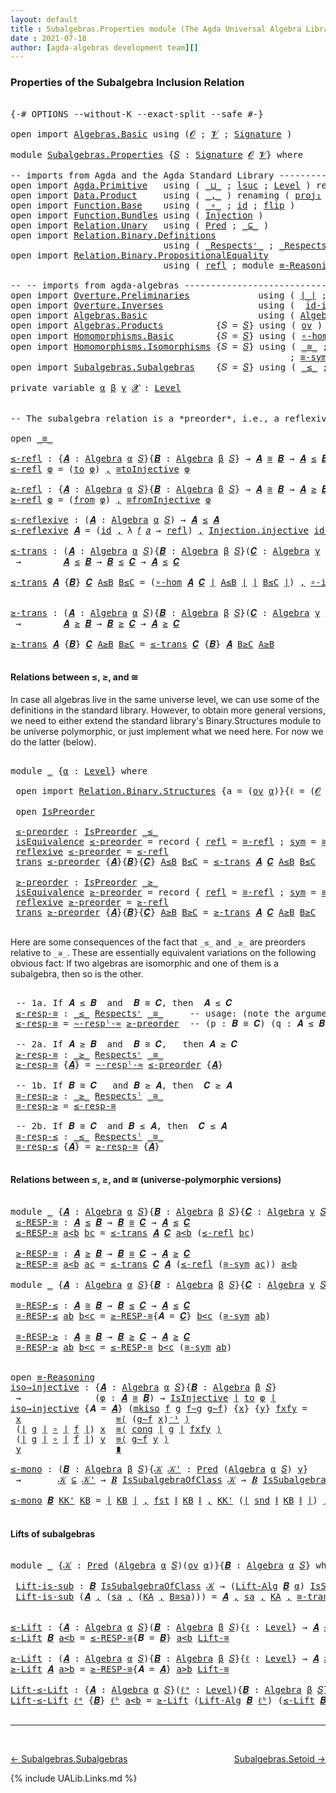 ```yaml
---
layout: default
title : Subalgebras.Properties module (The Agda Universal Algebra Library)
date : 2021-07-18
author: [agda-algebras development team][]
---
```


### <a id="properties-of-the-subalgebra-inclusion-relation">Properties of the Subalgebra Inclusion Relation</a>

<pre class="Agda">

<a id="289" class="Symbol">{-#</a> <a id="293" class="Keyword">OPTIONS</a> <a id="301" class="Pragma">--without-K</a> <a id="313" class="Pragma">--exact-split</a> <a id="327" class="Pragma">--safe</a> <a id="334" class="Symbol">#-}</a>

<a id="339" class="Keyword">open</a> <a id="344" class="Keyword">import</a> <a id="351" href="Algebras.Basic.html" class="Module">Algebras.Basic</a> <a id="366" class="Keyword">using</a> <a id="372" class="Symbol">(</a><a id="373" href="Algebras.Basic.html#1155" class="Generalizable">𝓞</a> <a id="375" class="Symbol">;</a> <a id="377" href="Algebras.Basic.html#1157" class="Generalizable">𝓥</a> <a id="379" class="Symbol">;</a> <a id="381" href="Algebras.Basic.html#3581" class="Function">Signature</a> <a id="391" class="Symbol">)</a>

<a id="394" class="Keyword">module</a> <a id="401" href="Subalgebras.Properties.html" class="Module">Subalgebras.Properties</a> <a id="424" class="Symbol">{</a><a id="425" href="Subalgebras.Properties.html#425" class="Bound">𝑆</a> <a id="427" class="Symbol">:</a> <a id="429" href="Algebras.Basic.html#3581" class="Function">Signature</a> <a id="439" href="Algebras.Basic.html#1155" class="Generalizable">𝓞</a> <a id="441" href="Algebras.Basic.html#1157" class="Generalizable">𝓥</a><a id="442" class="Symbol">}</a> <a id="444" class="Keyword">where</a>

<a id="451" class="Comment">-- imports from Agda and the Agda Standard Library ------------------------------------</a>
<a id="539" class="Keyword">open</a> <a id="544" class="Keyword">import</a> <a id="551" href="Agda.Primitive.html" class="Module">Agda.Primitive</a>   <a id="568" class="Keyword">using</a> <a id="574" class="Symbol">(</a> <a id="576" href="Agda.Primitive.html#810" class="Primitive Operator">_⊔_</a> <a id="580" class="Symbol">;</a> <a id="582" href="Agda.Primitive.html#780" class="Primitive">lsuc</a> <a id="587" class="Symbol">;</a> <a id="589" href="Agda.Primitive.html#597" class="Postulate">Level</a> <a id="595" class="Symbol">)</a> <a id="597" class="Keyword">renaming</a> <a id="606" class="Symbol">(</a> <a id="608" href="Agda.Primitive.html#326" class="Primitive">Set</a> <a id="612" class="Symbol">to</a> <a id="615" class="Primitive">Type</a> <a id="620" class="Symbol">)</a>
<a id="622" class="Keyword">open</a> <a id="627" class="Keyword">import</a> <a id="634" href="Data.Product.html" class="Module">Data.Product</a>     <a id="651" class="Keyword">using</a> <a id="657" class="Symbol">(</a> <a id="659" href="Agda.Builtin.Sigma.html#236" class="InductiveConstructor Operator">_,_</a> <a id="663" class="Symbol">)</a> <a id="665" class="Keyword">renaming</a> <a id="674" class="Symbol">(</a> <a id="676" href="Agda.Builtin.Sigma.html#252" class="Field">proj₁</a> <a id="682" class="Symbol">to</a> <a id="685" class="Field">fst</a> <a id="689" class="Symbol">;</a> <a id="691" href="Agda.Builtin.Sigma.html#264" class="Field">proj₂</a> <a id="697" class="Symbol">to</a> <a id="700" class="Field">snd</a> <a id="704" class="Symbol">)</a>
<a id="706" class="Keyword">open</a> <a id="711" class="Keyword">import</a> <a id="718" href="Function.Base.html" class="Module">Function.Base</a>    <a id="735" class="Keyword">using</a> <a id="741" class="Symbol">(</a> <a id="743" href="Function.Base.html#1031" class="Function Operator">_∘_</a> <a id="747" class="Symbol">;</a> <a id="749" href="Function.Base.html#615" class="Function">id</a> <a id="752" class="Symbol">;</a> <a id="754" href="Function.Base.html#1554" class="Function">flip</a> <a id="759" class="Symbol">)</a>
<a id="761" class="Keyword">open</a> <a id="766" class="Keyword">import</a> <a id="773" href="Function.Bundles.html" class="Module">Function.Bundles</a> <a id="790" class="Keyword">using</a> <a id="796" class="Symbol">(</a> <a id="798" href="Function.Bundles.html#2240" class="Record">Injection</a> <a id="808" class="Symbol">)</a>
<a id="810" class="Keyword">open</a> <a id="815" class="Keyword">import</a> <a id="822" href="Relation.Unary.html" class="Module">Relation.Unary</a>   <a id="839" class="Keyword">using</a> <a id="845" class="Symbol">(</a> <a id="847" href="Relation.Unary.html#1101" class="Function">Pred</a> <a id="852" class="Symbol">;</a> <a id="854" href="Relation.Unary.html#1742" class="Function Operator">_⊆_</a> <a id="858" class="Symbol">)</a>
<a id="860" class="Keyword">open</a> <a id="865" class="Keyword">import</a> <a id="872" href="Relation.Binary.Definitions.html" class="Module">Relation.Binary.Definitions</a>
                             <a id="929" class="Keyword">using</a> <a id="935" class="Symbol">(</a> <a id="937" href="Relation.Binary.Definitions.html#3861" class="Function Operator">_Respectsʳ_</a> <a id="949" class="Symbol">;</a> <a id="951" href="Relation.Binary.Definitions.html#4026" class="Function Operator">_Respectsˡ_</a> <a id="963" class="Symbol">)</a>
<a id="965" class="Keyword">open</a> <a id="970" class="Keyword">import</a> <a id="977" href="Relation.Binary.PropositionalEquality.html" class="Module">Relation.Binary.PropositionalEquality</a>
                             <a id="1044" class="Keyword">using</a> <a id="1050" class="Symbol">(</a> <a id="1052" href="Agda.Builtin.Equality.html#208" class="InductiveConstructor">refl</a> <a id="1057" class="Symbol">;</a> <a id="1059" class="Keyword">module</a> <a id="1066" href="Relation.Binary.PropositionalEquality.Core.html#2708" class="Module">≡-Reasoning</a> <a id="1078" class="Symbol">;</a> <a id="1080" href="Relation.Binary.PropositionalEquality.Core.html#1130" class="Function">cong</a> <a id="1085" class="Symbol">)</a>

<a id="1088" class="Comment">-- -- imports from agda-algebras --------------------------------------------------------------</a>
<a id="1184" class="Keyword">open</a> <a id="1189" class="Keyword">import</a> <a id="1196" href="Overture.Preliminaries.html" class="Module">Overture.Preliminaries</a>             <a id="1231" class="Keyword">using</a> <a id="1237" class="Symbol">(</a> <a id="1239" href="Overture.Preliminaries.html#4245" class="Function Operator">∣_∣</a> <a id="1243" class="Symbol">;</a> <a id="1245" href="Overture.Preliminaries.html#4283" class="Function Operator">∥_∥</a> <a id="1249" class="Symbol">;</a> <a id="1251" href="Overture.Preliminaries.html#4949" class="Function Operator">_⁻¹</a> <a id="1255" class="Symbol">)</a>
<a id="1257" class="Keyword">open</a> <a id="1262" class="Keyword">import</a> <a id="1269" href="Overture.Inverses.html" class="Module">Overture.Inverses</a>                  <a id="1304" class="Keyword">using</a> <a id="1310" class="Symbol">(</a>  <a id="1313" href="Overture.Inverses.html#2625" class="Function">id-is-injective</a> <a id="1329" class="Symbol">;</a> <a id="1331" href="Overture.Inverses.html#2698" class="Function">∘-injective</a> <a id="1343" class="Symbol">;</a> <a id="1345" href="Overture.Inverses.html#2352" class="Function">IsInjective</a> <a id="1357" class="Symbol">)</a>
<a id="1359" class="Keyword">open</a> <a id="1364" class="Keyword">import</a> <a id="1371" href="Algebras.Basic.html" class="Module">Algebras.Basic</a>                     <a id="1406" class="Keyword">using</a> <a id="1412" class="Symbol">(</a> <a id="1414" href="Algebras.Basic.html#6023" class="Function">Algebra</a> <a id="1422" class="Symbol">;</a> <a id="1424" href="Algebras.Basic.html#9813" class="Function">Lift-Alg</a> <a id="1433" class="Symbol">)</a>
<a id="1435" class="Keyword">open</a> <a id="1440" class="Keyword">import</a> <a id="1447" href="Algebras.Products.html" class="Module">Algebras.Products</a>          <a id="1474" class="Symbol">{</a><a id="1475" class="Argument">𝑆</a> <a id="1477" class="Symbol">=</a> <a id="1479" href="Subalgebras.Properties.html#425" class="Bound">𝑆</a><a id="1480" class="Symbol">}</a> <a id="1482" class="Keyword">using</a> <a id="1488" class="Symbol">(</a> <a id="1490" href="Algebras.Products.html#3004" class="Function">ov</a> <a id="1493" class="Symbol">)</a>
<a id="1495" class="Keyword">open</a> <a id="1500" class="Keyword">import</a> <a id="1507" href="Homomorphisms.Basic.html" class="Module">Homomorphisms.Basic</a>        <a id="1534" class="Symbol">{</a><a id="1535" class="Argument">𝑆</a> <a id="1537" class="Symbol">=</a> <a id="1539" href="Subalgebras.Properties.html#425" class="Bound">𝑆</a><a id="1540" class="Symbol">}</a> <a id="1542" class="Keyword">using</a> <a id="1548" class="Symbol">(</a> <a id="1550" href="Homomorphisms.Basic.html#3466" class="Function">∘-hom</a> <a id="1556" class="Symbol">;</a> <a id="1558" href="Homomorphisms.Basic.html#2995" class="Function">is-homomorphism</a> <a id="1574" class="Symbol">;</a> <a id="1576" href="Homomorphisms.Basic.html#3780" class="Function">∘-is-hom</a> <a id="1585" class="Symbol">)</a>
<a id="1587" class="Keyword">open</a> <a id="1592" class="Keyword">import</a> <a id="1599" href="Homomorphisms.Isomorphisms.html" class="Module">Homomorphisms.Isomorphisms</a> <a id="1626" class="Symbol">{</a><a id="1627" class="Argument">𝑆</a> <a id="1629" class="Symbol">=</a> <a id="1631" href="Subalgebras.Properties.html#425" class="Bound">𝑆</a><a id="1632" class="Symbol">}</a> <a id="1634" class="Keyword">using</a> <a id="1640" class="Symbol">(</a> <a id="1642" href="Homomorphisms.Isomorphisms.html#2293" class="Record Operator">_≅_</a> <a id="1646" class="Symbol">;</a> <a id="1648" href="Homomorphisms.Isomorphisms.html#3462" class="Function">≅toInjective</a> <a id="1661" class="Symbol">;</a> <a id="1663" href="Homomorphisms.Isomorphisms.html#3788" class="Function">≅fromInjective</a> <a id="1678" class="Symbol">;</a> <a id="1680" href="Homomorphisms.Isomorphisms.html#2836" class="Function">≅-refl</a>
                                                     <a id="1740" class="Symbol">;</a> <a id="1742" href="Homomorphisms.Isomorphisms.html#2926" class="Function">≅-sym</a> <a id="1748" class="Symbol">;</a> <a id="1750" href="Homomorphisms.Isomorphisms.html#3015" class="Function">≅-trans</a> <a id="1758" class="Symbol">;</a> <a id="1760" href="Homomorphisms.Isomorphisms.html#4397" class="Function">Lift-≅</a> <a id="1767" class="Symbol">;</a> <a id="1769" href="Homomorphisms.Isomorphisms.html#2387" class="InductiveConstructor">mkiso</a> <a id="1775" class="Symbol">)</a>
<a id="1777" class="Keyword">open</a> <a id="1782" class="Keyword">import</a> <a id="1789" href="Subalgebras.Subalgebras.html" class="Module">Subalgebras.Subalgebras</a>    <a id="1816" class="Symbol">{</a><a id="1817" class="Argument">𝑆</a> <a id="1819" class="Symbol">=</a> <a id="1821" href="Subalgebras.Properties.html#425" class="Bound">𝑆</a><a id="1822" class="Symbol">}</a> <a id="1824" class="Keyword">using</a> <a id="1830" class="Symbol">(</a> <a id="1832" href="Subalgebras.Subalgebras.html#2513" class="Function Operator">_≤_</a> <a id="1836" class="Symbol">;</a> <a id="1838" href="Subalgebras.Subalgebras.html#2666" class="Function Operator">_≥_</a> <a id="1842" class="Symbol">;</a> <a id="1844" href="Subalgebras.Subalgebras.html#6042" class="Function Operator">_IsSubalgebraOfClass_</a> <a id="1866" class="Symbol">)</a>

<a id="1869" class="Keyword">private</a> <a id="1877" class="Keyword">variable</a> <a id="1886" href="Subalgebras.Properties.html#1886" class="Generalizable">α</a> <a id="1888" href="Subalgebras.Properties.html#1888" class="Generalizable">β</a> <a id="1890" href="Subalgebras.Properties.html#1890" class="Generalizable">γ</a> <a id="1892" href="Subalgebras.Properties.html#1892" class="Generalizable">𝓧</a> <a id="1894" class="Symbol">:</a> <a id="1896" href="Agda.Primitive.html#597" class="Postulate">Level</a>


<a id="1904" class="Comment">-- The subalgebra relation is a *preorder*, i.e., a reflexive transitive binary relation.</a>

<a id="1995" class="Keyword">open</a> <a id="2000" href="Homomorphisms.Isomorphisms.html#2293" class="Module Operator">_≅_</a>

<a id="≤-refl"></a><a id="2005" href="Subalgebras.Properties.html#2005" class="Function">≤-refl</a> <a id="2012" class="Symbol">:</a> <a id="2014" class="Symbol">{</a><a id="2015" href="Subalgebras.Properties.html#2015" class="Bound">𝑨</a> <a id="2017" class="Symbol">:</a> <a id="2019" href="Algebras.Basic.html#6023" class="Function">Algebra</a> <a id="2027" href="Subalgebras.Properties.html#1886" class="Generalizable">α</a> <a id="2029" href="Subalgebras.Properties.html#425" class="Bound">𝑆</a><a id="2030" class="Symbol">}{</a><a id="2032" href="Subalgebras.Properties.html#2032" class="Bound">𝑩</a> <a id="2034" class="Symbol">:</a> <a id="2036" href="Algebras.Basic.html#6023" class="Function">Algebra</a> <a id="2044" href="Subalgebras.Properties.html#1888" class="Generalizable">β</a> <a id="2046" href="Subalgebras.Properties.html#425" class="Bound">𝑆</a><a id="2047" class="Symbol">}</a> <a id="2049" class="Symbol">→</a> <a id="2051" href="Subalgebras.Properties.html#2015" class="Bound">𝑨</a> <a id="2053" href="Homomorphisms.Isomorphisms.html#2293" class="Record Operator">≅</a> <a id="2055" href="Subalgebras.Properties.html#2032" class="Bound">𝑩</a> <a id="2057" class="Symbol">→</a> <a id="2059" href="Subalgebras.Properties.html#2015" class="Bound">𝑨</a> <a id="2061" href="Subalgebras.Subalgebras.html#2513" class="Function Operator">≤</a> <a id="2063" href="Subalgebras.Properties.html#2032" class="Bound">𝑩</a>
<a id="2065" href="Subalgebras.Properties.html#2005" class="Function">≤-refl</a> <a id="2072" href="Subalgebras.Properties.html#2072" class="Bound">φ</a> <a id="2074" class="Symbol">=</a> <a id="2076" class="Symbol">(</a><a id="2077" href="Homomorphisms.Isomorphisms.html#2402" class="Field">to</a> <a id="2080" href="Subalgebras.Properties.html#2072" class="Bound">φ</a><a id="2081" class="Symbol">)</a> <a id="2083" href="Agda.Builtin.Sigma.html#236" class="InductiveConstructor Operator">,</a> <a id="2085" href="Homomorphisms.Isomorphisms.html#3462" class="Function">≅toInjective</a> <a id="2098" href="Subalgebras.Properties.html#2072" class="Bound">φ</a>

<a id="≥-refl"></a><a id="2101" href="Subalgebras.Properties.html#2101" class="Function">≥-refl</a> <a id="2108" class="Symbol">:</a> <a id="2110" class="Symbol">{</a><a id="2111" href="Subalgebras.Properties.html#2111" class="Bound">𝑨</a> <a id="2113" class="Symbol">:</a> <a id="2115" href="Algebras.Basic.html#6023" class="Function">Algebra</a> <a id="2123" href="Subalgebras.Properties.html#1886" class="Generalizable">α</a> <a id="2125" href="Subalgebras.Properties.html#425" class="Bound">𝑆</a><a id="2126" class="Symbol">}{</a><a id="2128" href="Subalgebras.Properties.html#2128" class="Bound">𝑩</a> <a id="2130" class="Symbol">:</a> <a id="2132" href="Algebras.Basic.html#6023" class="Function">Algebra</a> <a id="2140" href="Subalgebras.Properties.html#1888" class="Generalizable">β</a> <a id="2142" href="Subalgebras.Properties.html#425" class="Bound">𝑆</a><a id="2143" class="Symbol">}</a> <a id="2145" class="Symbol">→</a> <a id="2147" href="Subalgebras.Properties.html#2111" class="Bound">𝑨</a> <a id="2149" href="Homomorphisms.Isomorphisms.html#2293" class="Record Operator">≅</a> <a id="2151" href="Subalgebras.Properties.html#2128" class="Bound">𝑩</a> <a id="2153" class="Symbol">→</a> <a id="2155" href="Subalgebras.Properties.html#2111" class="Bound">𝑨</a> <a id="2157" href="Subalgebras.Subalgebras.html#2666" class="Function Operator">≥</a> <a id="2159" href="Subalgebras.Properties.html#2128" class="Bound">𝑩</a>
<a id="2161" href="Subalgebras.Properties.html#2101" class="Function">≥-refl</a> <a id="2168" href="Subalgebras.Properties.html#2168" class="Bound">φ</a> <a id="2170" class="Symbol">=</a> <a id="2172" class="Symbol">(</a><a id="2173" href="Homomorphisms.Isomorphisms.html#2417" class="Field">from</a> <a id="2178" href="Subalgebras.Properties.html#2168" class="Bound">φ</a><a id="2179" class="Symbol">)</a> <a id="2181" href="Agda.Builtin.Sigma.html#236" class="InductiveConstructor Operator">,</a> <a id="2183" href="Homomorphisms.Isomorphisms.html#3788" class="Function">≅fromInjective</a> <a id="2198" href="Subalgebras.Properties.html#2168" class="Bound">φ</a>

<a id="≤-reflexive"></a><a id="2201" href="Subalgebras.Properties.html#2201" class="Function">≤-reflexive</a> <a id="2213" class="Symbol">:</a> <a id="2215" class="Symbol">(</a><a id="2216" href="Subalgebras.Properties.html#2216" class="Bound">𝑨</a> <a id="2218" class="Symbol">:</a> <a id="2220" href="Algebras.Basic.html#6023" class="Function">Algebra</a> <a id="2228" href="Subalgebras.Properties.html#1886" class="Generalizable">α</a> <a id="2230" href="Subalgebras.Properties.html#425" class="Bound">𝑆</a><a id="2231" class="Symbol">)</a> <a id="2233" class="Symbol">→</a> <a id="2235" href="Subalgebras.Properties.html#2216" class="Bound">𝑨</a> <a id="2237" href="Subalgebras.Subalgebras.html#2513" class="Function Operator">≤</a> <a id="2239" href="Subalgebras.Properties.html#2216" class="Bound">𝑨</a>
<a id="2241" href="Subalgebras.Properties.html#2201" class="Function">≤-reflexive</a> <a id="2253" href="Subalgebras.Properties.html#2253" class="Bound">𝑨</a> <a id="2255" class="Symbol">=</a> <a id="2257" class="Symbol">(</a><a id="2258" href="Function.Base.html#615" class="Function">id</a> <a id="2261" href="Agda.Builtin.Sigma.html#236" class="InductiveConstructor Operator">,</a> <a id="2263" class="Symbol">λ</a> <a id="2265" href="Subalgebras.Properties.html#2265" class="Bound">𝑓</a> <a id="2267" href="Subalgebras.Properties.html#2267" class="Bound">𝑎</a> <a id="2269" class="Symbol">→</a> <a id="2271" href="Agda.Builtin.Equality.html#208" class="InductiveConstructor">refl</a><a id="2275" class="Symbol">)</a> <a id="2277" href="Agda.Builtin.Sigma.html#236" class="InductiveConstructor Operator">,</a> <a id="2279" href="Function.Bundles.html#2366" class="Field">Injection.injective</a> <a id="2299" href="Overture.Inverses.html#2625" class="Function">id-is-injective</a>

<a id="≤-trans"></a><a id="2316" href="Subalgebras.Properties.html#2316" class="Function">≤-trans</a> <a id="2324" class="Symbol">:</a> <a id="2326" class="Symbol">(</a><a id="2327" href="Subalgebras.Properties.html#2327" class="Bound">𝑨</a> <a id="2329" class="Symbol">:</a> <a id="2331" href="Algebras.Basic.html#6023" class="Function">Algebra</a> <a id="2339" href="Subalgebras.Properties.html#1886" class="Generalizable">α</a> <a id="2341" href="Subalgebras.Properties.html#425" class="Bound">𝑆</a><a id="2342" class="Symbol">){</a><a id="2344" href="Subalgebras.Properties.html#2344" class="Bound">𝑩</a> <a id="2346" class="Symbol">:</a> <a id="2348" href="Algebras.Basic.html#6023" class="Function">Algebra</a> <a id="2356" href="Subalgebras.Properties.html#1888" class="Generalizable">β</a> <a id="2358" href="Subalgebras.Properties.html#425" class="Bound">𝑆</a><a id="2359" class="Symbol">}(</a><a id="2361" href="Subalgebras.Properties.html#2361" class="Bound">𝑪</a> <a id="2363" class="Symbol">:</a> <a id="2365" href="Algebras.Basic.html#6023" class="Function">Algebra</a> <a id="2373" href="Subalgebras.Properties.html#1890" class="Generalizable">γ</a> <a id="2375" href="Subalgebras.Properties.html#425" class="Bound">𝑆</a><a id="2376" class="Symbol">)</a>
 <a id="2379" class="Symbol">→</a>        <a id="2388" href="Subalgebras.Properties.html#2327" class="Bound">𝑨</a> <a id="2390" href="Subalgebras.Subalgebras.html#2513" class="Function Operator">≤</a> <a id="2392" href="Subalgebras.Properties.html#2344" class="Bound">𝑩</a> <a id="2394" class="Symbol">→</a> <a id="2396" href="Subalgebras.Properties.html#2344" class="Bound">𝑩</a> <a id="2398" href="Subalgebras.Subalgebras.html#2513" class="Function Operator">≤</a> <a id="2400" href="Subalgebras.Properties.html#2361" class="Bound">𝑪</a> <a id="2402" class="Symbol">→</a> <a id="2404" href="Subalgebras.Properties.html#2327" class="Bound">𝑨</a> <a id="2406" href="Subalgebras.Subalgebras.html#2513" class="Function Operator">≤</a> <a id="2408" href="Subalgebras.Properties.html#2361" class="Bound">𝑪</a>

<a id="2411" href="Subalgebras.Properties.html#2316" class="Function">≤-trans</a> <a id="2419" href="Subalgebras.Properties.html#2419" class="Bound">𝑨</a> <a id="2421" class="Symbol">{</a><a id="2422" href="Subalgebras.Properties.html#2422" class="Bound">𝑩</a><a id="2423" class="Symbol">}</a> <a id="2425" href="Subalgebras.Properties.html#2425" class="Bound">𝑪</a> <a id="2427" href="Subalgebras.Properties.html#2427" class="Bound">A≤B</a> <a id="2431" href="Subalgebras.Properties.html#2431" class="Bound">B≤C</a> <a id="2435" class="Symbol">=</a> <a id="2437" class="Symbol">(</a><a id="2438" href="Homomorphisms.Basic.html#3466" class="Function">∘-hom</a> <a id="2444" href="Subalgebras.Properties.html#2419" class="Bound">𝑨</a> <a id="2446" href="Subalgebras.Properties.html#2425" class="Bound">𝑪</a> <a id="2448" href="Overture.Preliminaries.html#4245" class="Function Operator">∣</a> <a id="2450" href="Subalgebras.Properties.html#2427" class="Bound">A≤B</a> <a id="2454" href="Overture.Preliminaries.html#4245" class="Function Operator">∣</a> <a id="2456" href="Overture.Preliminaries.html#4245" class="Function Operator">∣</a> <a id="2458" href="Subalgebras.Properties.html#2431" class="Bound">B≤C</a> <a id="2462" href="Overture.Preliminaries.html#4245" class="Function Operator">∣</a><a id="2463" class="Symbol">)</a> <a id="2465" href="Agda.Builtin.Sigma.html#236" class="InductiveConstructor Operator">,</a> <a id="2467" href="Overture.Inverses.html#2698" class="Function">∘-injective</a> <a id="2479" href="Overture.Preliminaries.html#4283" class="Function Operator">∥</a> <a id="2481" href="Subalgebras.Properties.html#2427" class="Bound">A≤B</a> <a id="2485" href="Overture.Preliminaries.html#4283" class="Function Operator">∥</a> <a id="2487" href="Overture.Preliminaries.html#4283" class="Function Operator">∥</a> <a id="2489" href="Subalgebras.Properties.html#2431" class="Bound">B≤C</a> <a id="2493" href="Overture.Preliminaries.html#4283" class="Function Operator">∥</a>


<a id="≥-trans"></a><a id="2497" href="Subalgebras.Properties.html#2497" class="Function">≥-trans</a> <a id="2505" class="Symbol">:</a> <a id="2507" class="Symbol">(</a><a id="2508" href="Subalgebras.Properties.html#2508" class="Bound">𝑨</a> <a id="2510" class="Symbol">:</a> <a id="2512" href="Algebras.Basic.html#6023" class="Function">Algebra</a> <a id="2520" href="Subalgebras.Properties.html#1886" class="Generalizable">α</a> <a id="2522" href="Subalgebras.Properties.html#425" class="Bound">𝑆</a><a id="2523" class="Symbol">){</a><a id="2525" href="Subalgebras.Properties.html#2525" class="Bound">𝑩</a> <a id="2527" class="Symbol">:</a> <a id="2529" href="Algebras.Basic.html#6023" class="Function">Algebra</a> <a id="2537" href="Subalgebras.Properties.html#1888" class="Generalizable">β</a> <a id="2539" href="Subalgebras.Properties.html#425" class="Bound">𝑆</a><a id="2540" class="Symbol">}(</a><a id="2542" href="Subalgebras.Properties.html#2542" class="Bound">𝑪</a> <a id="2544" class="Symbol">:</a> <a id="2546" href="Algebras.Basic.html#6023" class="Function">Algebra</a> <a id="2554" href="Subalgebras.Properties.html#1890" class="Generalizable">γ</a> <a id="2556" href="Subalgebras.Properties.html#425" class="Bound">𝑆</a><a id="2557" class="Symbol">)</a>
 <a id="2560" class="Symbol">→</a>        <a id="2569" href="Subalgebras.Properties.html#2508" class="Bound">𝑨</a> <a id="2571" href="Subalgebras.Subalgebras.html#2666" class="Function Operator">≥</a> <a id="2573" href="Subalgebras.Properties.html#2525" class="Bound">𝑩</a> <a id="2575" class="Symbol">→</a> <a id="2577" href="Subalgebras.Properties.html#2525" class="Bound">𝑩</a> <a id="2579" href="Subalgebras.Subalgebras.html#2666" class="Function Operator">≥</a> <a id="2581" href="Subalgebras.Properties.html#2542" class="Bound">𝑪</a> <a id="2583" class="Symbol">→</a> <a id="2585" href="Subalgebras.Properties.html#2508" class="Bound">𝑨</a> <a id="2587" href="Subalgebras.Subalgebras.html#2666" class="Function Operator">≥</a> <a id="2589" href="Subalgebras.Properties.html#2542" class="Bound">𝑪</a>

<a id="2592" href="Subalgebras.Properties.html#2497" class="Function">≥-trans</a> <a id="2600" href="Subalgebras.Properties.html#2600" class="Bound">𝑨</a> <a id="2602" class="Symbol">{</a><a id="2603" href="Subalgebras.Properties.html#2603" class="Bound">𝑩</a><a id="2604" class="Symbol">}</a> <a id="2606" href="Subalgebras.Properties.html#2606" class="Bound">𝑪</a> <a id="2608" href="Subalgebras.Properties.html#2608" class="Bound">A≥B</a> <a id="2612" href="Subalgebras.Properties.html#2612" class="Bound">B≥C</a> <a id="2616" class="Symbol">=</a> <a id="2618" href="Subalgebras.Properties.html#2316" class="Function">≤-trans</a> <a id="2626" href="Subalgebras.Properties.html#2606" class="Bound">𝑪</a> <a id="2628" class="Symbol">{</a><a id="2629" href="Subalgebras.Properties.html#2603" class="Bound">𝑩</a><a id="2630" class="Symbol">}</a> <a id="2632" href="Subalgebras.Properties.html#2600" class="Bound">𝑨</a> <a id="2634" href="Subalgebras.Properties.html#2612" class="Bound">B≥C</a> <a id="2638" href="Subalgebras.Properties.html#2608" class="Bound">A≥B</a>

</pre>

#### <a id="relations-between">Relations between ≤, ≥, and ≅</a>

In case all algebras live in the same universe level, we can use some of the definitions
in the standard library. However, to obtain more general versions, we need to either
extend the standard library's Binary.Structures module to be universe polymorphic, or
just implement what we need here.  For now we do the latter (below).

<pre class="Agda">

<a id="3065" class="Keyword">module</a> <a id="3072" href="Subalgebras.Properties.html#3072" class="Module">_</a> <a id="3074" class="Symbol">{</a><a id="3075" href="Subalgebras.Properties.html#3075" class="Bound">α</a> <a id="3077" class="Symbol">:</a> <a id="3079" href="Agda.Primitive.html#597" class="Postulate">Level</a><a id="3084" class="Symbol">}</a> <a id="3086" class="Keyword">where</a>

 <a id="3094" class="Keyword">open</a> <a id="3099" class="Keyword">import</a> <a id="3106" href="Relation.Binary.Structures.html" class="Module">Relation.Binary.Structures</a> <a id="3133" class="Symbol">{</a><a id="3134" class="Argument">a</a> <a id="3136" class="Symbol">=</a> <a id="3138" class="Symbol">(</a><a id="3139" href="Algebras.Products.html#3004" class="Function">ov</a> <a id="3142" href="Subalgebras.Properties.html#3075" class="Bound">α</a><a id="3143" class="Symbol">)}{</a><a id="3146" class="Argument">ℓ</a> <a id="3148" class="Symbol">=</a> <a id="3150" class="Symbol">(</a><a id="3151" href="Subalgebras.Properties.html#439" class="Bound">𝓞</a> <a id="3153" href="Agda.Primitive.html#810" class="Primitive Operator">⊔</a> <a id="3155" href="Subalgebras.Properties.html#441" class="Bound">𝓥</a> <a id="3157" href="Agda.Primitive.html#810" class="Primitive Operator">⊔</a> <a id="3159" href="Subalgebras.Properties.html#3075" class="Bound">α</a><a id="3160" class="Symbol">)}</a> <a id="3163" class="Symbol">(</a><a id="3164" href="Homomorphisms.Isomorphisms.html#2293" class="Record Operator">_≅_</a> <a id="3168" class="Symbol">{</a><a id="3169" href="Subalgebras.Properties.html#3075" class="Bound">α</a><a id="3170" class="Symbol">}{</a><a id="3172" href="Subalgebras.Properties.html#3075" class="Bound">α</a><a id="3173" class="Symbol">})</a>

 <a id="3178" class="Keyword">open</a> <a id="3183" href="Relation.Binary.Structures.html#2163" class="Module">IsPreorder</a>

 <a id="3196" href="Subalgebras.Properties.html#3196" class="Function">≤-preorder</a> <a id="3207" class="Symbol">:</a> <a id="3209" href="Relation.Binary.Structures.html#2163" class="Record">IsPreorder</a> <a id="3220" href="Subalgebras.Subalgebras.html#2513" class="Function Operator">_≤_</a>
 <a id="3225" href="Relation.Binary.Structures.html#2228" class="Field">isEquivalence</a> <a id="3239" href="Subalgebras.Properties.html#3196" class="Function">≤-preorder</a> <a id="3250" class="Symbol">=</a> <a id="3252" class="Keyword">record</a> <a id="3259" class="Symbol">{</a> <a id="3261" href="Relation.Binary.Structures.html#1568" class="Field">refl</a> <a id="3266" class="Symbol">=</a> <a id="3268" href="Homomorphisms.Isomorphisms.html#2836" class="Function">≅-refl</a> <a id="3275" class="Symbol">;</a> <a id="3277" href="Relation.Binary.Structures.html#1594" class="Field">sym</a> <a id="3281" class="Symbol">=</a> <a id="3283" href="Homomorphisms.Isomorphisms.html#2926" class="Function">≅-sym</a> <a id="3289" class="Symbol">;</a> <a id="3291" href="Relation.Binary.Structures.html#1620" class="Field">trans</a> <a id="3297" class="Symbol">=</a> <a id="3299" href="Homomorphisms.Isomorphisms.html#3015" class="Function">≅-trans</a> <a id="3307" class="Symbol">}</a>
 <a id="3310" href="Relation.Binary.Structures.html#2331" class="Field">reflexive</a> <a id="3320" href="Subalgebras.Properties.html#3196" class="Function">≤-preorder</a> <a id="3331" class="Symbol">=</a> <a id="3333" href="Subalgebras.Properties.html#2005" class="Function">≤-refl</a>
 <a id="3341" href="Relation.Binary.Structures.html#2361" class="Field">trans</a> <a id="3347" href="Subalgebras.Properties.html#3196" class="Function">≤-preorder</a> <a id="3358" class="Symbol">{</a><a id="3359" href="Subalgebras.Properties.html#3359" class="Bound">𝑨</a><a id="3360" class="Symbol">}{</a><a id="3362" href="Subalgebras.Properties.html#3362" class="Bound">𝑩</a><a id="3363" class="Symbol">}{</a><a id="3365" href="Subalgebras.Properties.html#3365" class="Bound">𝑪</a><a id="3366" class="Symbol">}</a> <a id="3368" href="Subalgebras.Properties.html#3368" class="Bound">A≤B</a> <a id="3372" href="Subalgebras.Properties.html#3372" class="Bound">B≤C</a> <a id="3376" class="Symbol">=</a> <a id="3378" href="Subalgebras.Properties.html#2316" class="Function">≤-trans</a> <a id="3386" href="Subalgebras.Properties.html#3359" class="Bound">𝑨</a> <a id="3388" href="Subalgebras.Properties.html#3365" class="Bound">𝑪</a> <a id="3390" href="Subalgebras.Properties.html#3368" class="Bound">A≤B</a> <a id="3394" href="Subalgebras.Properties.html#3372" class="Bound">B≤C</a>

 <a id="3400" href="Subalgebras.Properties.html#3400" class="Function">≥-preorder</a> <a id="3411" class="Symbol">:</a> <a id="3413" href="Relation.Binary.Structures.html#2163" class="Record">IsPreorder</a> <a id="3424" href="Subalgebras.Subalgebras.html#2666" class="Function Operator">_≥_</a>
 <a id="3429" href="Relation.Binary.Structures.html#2228" class="Field">isEquivalence</a> <a id="3443" href="Subalgebras.Properties.html#3400" class="Function">≥-preorder</a> <a id="3454" class="Symbol">=</a> <a id="3456" class="Keyword">record</a> <a id="3463" class="Symbol">{</a> <a id="3465" href="Relation.Binary.Structures.html#1568" class="Field">refl</a> <a id="3470" class="Symbol">=</a> <a id="3472" href="Homomorphisms.Isomorphisms.html#2836" class="Function">≅-refl</a> <a id="3479" class="Symbol">;</a> <a id="3481" href="Relation.Binary.Structures.html#1594" class="Field">sym</a> <a id="3485" class="Symbol">=</a> <a id="3487" href="Homomorphisms.Isomorphisms.html#2926" class="Function">≅-sym</a> <a id="3493" class="Symbol">;</a> <a id="3495" href="Relation.Binary.Structures.html#1620" class="Field">trans</a> <a id="3501" class="Symbol">=</a> <a id="3503" href="Homomorphisms.Isomorphisms.html#3015" class="Function">≅-trans</a> <a id="3511" class="Symbol">}</a>
 <a id="3514" href="Relation.Binary.Structures.html#2331" class="Field">reflexive</a> <a id="3524" href="Subalgebras.Properties.html#3400" class="Function">≥-preorder</a> <a id="3535" class="Symbol">=</a> <a id="3537" href="Subalgebras.Properties.html#2101" class="Function">≥-refl</a>
 <a id="3545" href="Relation.Binary.Structures.html#2361" class="Field">trans</a> <a id="3551" href="Subalgebras.Properties.html#3400" class="Function">≥-preorder</a> <a id="3562" class="Symbol">{</a><a id="3563" href="Subalgebras.Properties.html#3563" class="Bound">𝑨</a><a id="3564" class="Symbol">}{</a><a id="3566" href="Subalgebras.Properties.html#3566" class="Bound">𝑩</a><a id="3567" class="Symbol">}{</a><a id="3569" href="Subalgebras.Properties.html#3569" class="Bound">𝑪</a><a id="3570" class="Symbol">}</a> <a id="3572" href="Subalgebras.Properties.html#3572" class="Bound">A≥B</a> <a id="3576" href="Subalgebras.Properties.html#3576" class="Bound">B≥C</a> <a id="3580" class="Symbol">=</a> <a id="3582" href="Subalgebras.Properties.html#2497" class="Function">≥-trans</a> <a id="3590" href="Subalgebras.Properties.html#3563" class="Bound">𝑨</a> <a id="3592" href="Subalgebras.Properties.html#3569" class="Bound">𝑪</a> <a id="3594" href="Subalgebras.Properties.html#3572" class="Bound">A≥B</a> <a id="3598" href="Subalgebras.Properties.html#3576" class="Bound">B≥C</a>

</pre>

Here are some consequences of the fact that `_≤_` and `_≥_` are preorders relative to `_≅_`.
These are essentially equivalent variations on the following obvious fact: If two algebras are isomorphic and one of them is a subalgebra, then so is the other.

<pre class="Agda">

 <a id="3885" class="Comment">-- 1a. If 𝑨 ≤ 𝑩  and  𝑩 ≅ 𝑪, then  𝑨 ≤ 𝑪</a>
 <a id="3927" href="Subalgebras.Properties.html#3927" class="Function">≤-resp-≅</a> <a id="3936" class="Symbol">:</a> <a id="3938" href="Subalgebras.Subalgebras.html#2513" class="Function Operator">_≤_</a> <a id="3942" href="Relation.Binary.Definitions.html#3861" class="Function Operator">Respectsʳ</a> <a id="3952" href="Homomorphisms.Isomorphisms.html#2293" class="Record Operator">_≅_</a>     <a id="3960" class="Comment">-- usage: (note the argument order)</a>
 <a id="3997" href="Subalgebras.Properties.html#3927" class="Function">≤-resp-≅</a> <a id="4006" class="Symbol">=</a> <a id="4008" href="Relation.Binary.Structures.html#2489" class="Function">∼-respˡ-≈</a> <a id="4018" href="Subalgebras.Properties.html#3400" class="Function">≥-preorder</a>  <a id="4030" class="Comment">-- (p : 𝑩 ≅ 𝑪) (q : 𝑨 ≤ 𝑩) → (≤-resp-≅ p q) : 𝑨 ≤ 𝑪</a>

 <a id="4084" class="Comment">-- 2a. If 𝑨 ≥ 𝑩  and  𝑩 ≅ 𝑪,   then 𝑨 ≥ 𝑪</a>
 <a id="4127" href="Subalgebras.Properties.html#4127" class="Function">≥-resp-≅</a> <a id="4136" class="Symbol">:</a> <a id="4138" href="Subalgebras.Subalgebras.html#2666" class="Function Operator">_≥_</a> <a id="4142" href="Relation.Binary.Definitions.html#3861" class="Function Operator">Respectsʳ</a> <a id="4152" href="Homomorphisms.Isomorphisms.html#2293" class="Record Operator">_≅_</a>
 <a id="4157" href="Subalgebras.Properties.html#4127" class="Function">≥-resp-≅</a> <a id="4166" class="Symbol">{</a><a id="4167" href="Subalgebras.Properties.html#4167" class="Bound">𝑨</a><a id="4168" class="Symbol">}</a> <a id="4170" class="Symbol">=</a> <a id="4172" href="Relation.Binary.Structures.html#2489" class="Function">∼-respˡ-≈</a> <a id="4182" href="Subalgebras.Properties.html#3196" class="Function">≤-preorder</a> <a id="4193" class="Symbol">{</a><a id="4194" href="Subalgebras.Properties.html#4167" class="Bound">𝑨</a><a id="4195" class="Symbol">}</a>

 <a id="4199" class="Comment">-- 1b. If 𝑩 ≅ 𝑪   and 𝑩 ≥ 𝑨, then  𝑪 ≥ 𝑨</a>
 <a id="4241" href="Subalgebras.Properties.html#4241" class="Function">≅-resp-≥</a> <a id="4250" class="Symbol">:</a> <a id="4252" href="Subalgebras.Subalgebras.html#2666" class="Function Operator">_≥_</a> <a id="4256" href="Relation.Binary.Definitions.html#4026" class="Function Operator">Respectsˡ</a> <a id="4266" href="Homomorphisms.Isomorphisms.html#2293" class="Record Operator">_≅_</a>
 <a id="4271" href="Subalgebras.Properties.html#4241" class="Function">≅-resp-≥</a> <a id="4280" class="Symbol">=</a> <a id="4282" href="Subalgebras.Properties.html#3927" class="Function">≤-resp-≅</a>

 <a id="4293" class="Comment">-- 2b. If 𝑩 ≅ 𝑪  and 𝑩 ≤ 𝑨, then  𝑪 ≤ 𝑨</a>
 <a id="4334" href="Subalgebras.Properties.html#4334" class="Function">≅-resp-≤</a> <a id="4343" class="Symbol">:</a> <a id="4345" href="Subalgebras.Subalgebras.html#2513" class="Function Operator">_≤_</a> <a id="4349" href="Relation.Binary.Definitions.html#4026" class="Function Operator">Respectsˡ</a> <a id="4359" href="Homomorphisms.Isomorphisms.html#2293" class="Record Operator">_≅_</a>
 <a id="4364" href="Subalgebras.Properties.html#4334" class="Function">≅-resp-≤</a> <a id="4373" class="Symbol">{</a><a id="4374" href="Subalgebras.Properties.html#4374" class="Bound">𝑨</a><a id="4375" class="Symbol">}</a> <a id="4377" class="Symbol">=</a> <a id="4379" href="Subalgebras.Properties.html#4127" class="Function">≥-resp-≅</a> <a id="4388" class="Symbol">{</a><a id="4389" href="Subalgebras.Properties.html#4374" class="Bound">𝑨</a><a id="4390" class="Symbol">}</a>

</pre>

#### <a id="relations-between-polymorphic-versions)">Relations between ≤, ≥, and ≅ (universe-polymorphic versions)</a>

<pre class="Agda">

<a id="4539" class="Keyword">module</a> <a id="4546" href="Subalgebras.Properties.html#4546" class="Module">_</a> <a id="4548" class="Symbol">{</a><a id="4549" href="Subalgebras.Properties.html#4549" class="Bound">𝑨</a> <a id="4551" class="Symbol">:</a> <a id="4553" href="Algebras.Basic.html#6023" class="Function">Algebra</a> <a id="4561" href="Subalgebras.Properties.html#1886" class="Generalizable">α</a> <a id="4563" href="Subalgebras.Properties.html#425" class="Bound">𝑆</a><a id="4564" class="Symbol">}{</a><a id="4566" href="Subalgebras.Properties.html#4566" class="Bound">𝑩</a> <a id="4568" class="Symbol">:</a> <a id="4570" href="Algebras.Basic.html#6023" class="Function">Algebra</a> <a id="4578" href="Subalgebras.Properties.html#1888" class="Generalizable">β</a> <a id="4580" href="Subalgebras.Properties.html#425" class="Bound">𝑆</a><a id="4581" class="Symbol">}{</a><a id="4583" href="Subalgebras.Properties.html#4583" class="Bound">𝑪</a> <a id="4585" class="Symbol">:</a> <a id="4587" href="Algebras.Basic.html#6023" class="Function">Algebra</a> <a id="4595" href="Subalgebras.Properties.html#1890" class="Generalizable">γ</a> <a id="4597" href="Subalgebras.Properties.html#425" class="Bound">𝑆</a><a id="4598" class="Symbol">}</a> <a id="4600" class="Keyword">where</a>
 <a id="4607" href="Subalgebras.Properties.html#4607" class="Function">≤-RESP-≅</a> <a id="4616" class="Symbol">:</a> <a id="4618" href="Subalgebras.Properties.html#4549" class="Bound">𝑨</a> <a id="4620" href="Subalgebras.Subalgebras.html#2513" class="Function Operator">≤</a> <a id="4622" href="Subalgebras.Properties.html#4566" class="Bound">𝑩</a> <a id="4624" class="Symbol">→</a> <a id="4626" href="Subalgebras.Properties.html#4566" class="Bound">𝑩</a> <a id="4628" href="Homomorphisms.Isomorphisms.html#2293" class="Record Operator">≅</a> <a id="4630" href="Subalgebras.Properties.html#4583" class="Bound">𝑪</a> <a id="4632" class="Symbol">→</a> <a id="4634" href="Subalgebras.Properties.html#4549" class="Bound">𝑨</a> <a id="4636" href="Subalgebras.Subalgebras.html#2513" class="Function Operator">≤</a> <a id="4638" href="Subalgebras.Properties.html#4583" class="Bound">𝑪</a>
 <a id="4641" href="Subalgebras.Properties.html#4607" class="Function">≤-RESP-≅</a> <a id="4650" href="Subalgebras.Properties.html#4650" class="Bound">a&lt;b</a> <a id="4654" href="Subalgebras.Properties.html#4654" class="Bound">bc</a> <a id="4657" class="Symbol">=</a> <a id="4659" href="Subalgebras.Properties.html#2316" class="Function">≤-trans</a> <a id="4667" href="Subalgebras.Properties.html#4549" class="Bound">𝑨</a> <a id="4669" href="Subalgebras.Properties.html#4583" class="Bound">𝑪</a> <a id="4671" href="Subalgebras.Properties.html#4650" class="Bound">a&lt;b</a> <a id="4675" class="Symbol">(</a><a id="4676" href="Subalgebras.Properties.html#2005" class="Function">≤-refl</a> <a id="4683" href="Subalgebras.Properties.html#4654" class="Bound">bc</a><a id="4685" class="Symbol">)</a>

 <a id="4689" href="Subalgebras.Properties.html#4689" class="Function">≥-RESP-≅</a> <a id="4698" class="Symbol">:</a> <a id="4700" href="Subalgebras.Properties.html#4549" class="Bound">𝑨</a> <a id="4702" href="Subalgebras.Subalgebras.html#2666" class="Function Operator">≥</a> <a id="4704" href="Subalgebras.Properties.html#4566" class="Bound">𝑩</a> <a id="4706" class="Symbol">→</a> <a id="4708" href="Subalgebras.Properties.html#4566" class="Bound">𝑩</a> <a id="4710" href="Homomorphisms.Isomorphisms.html#2293" class="Record Operator">≅</a> <a id="4712" href="Subalgebras.Properties.html#4583" class="Bound">𝑪</a> <a id="4714" class="Symbol">→</a> <a id="4716" href="Subalgebras.Properties.html#4549" class="Bound">𝑨</a> <a id="4718" href="Subalgebras.Subalgebras.html#2666" class="Function Operator">≥</a> <a id="4720" href="Subalgebras.Properties.html#4583" class="Bound">𝑪</a>
 <a id="4723" href="Subalgebras.Properties.html#4689" class="Function">≥-RESP-≅</a> <a id="4732" href="Subalgebras.Properties.html#4732" class="Bound">a&lt;b</a> <a id="4736" href="Subalgebras.Properties.html#4736" class="Bound">ac</a> <a id="4739" class="Symbol">=</a> <a id="4741" href="Subalgebras.Properties.html#2316" class="Function">≤-trans</a> <a id="4749" href="Subalgebras.Properties.html#4583" class="Bound">𝑪</a> <a id="4751" href="Subalgebras.Properties.html#4549" class="Bound">𝑨</a> <a id="4753" class="Symbol">(</a><a id="4754" href="Subalgebras.Properties.html#2005" class="Function">≤-refl</a> <a id="4761" class="Symbol">(</a><a id="4762" href="Homomorphisms.Isomorphisms.html#2926" class="Function">≅-sym</a> <a id="4768" href="Subalgebras.Properties.html#4736" class="Bound">ac</a><a id="4770" class="Symbol">))</a> <a id="4773" href="Subalgebras.Properties.html#4732" class="Bound">a&lt;b</a>

<a id="4778" class="Keyword">module</a> <a id="4785" href="Subalgebras.Properties.html#4785" class="Module">_</a> <a id="4787" class="Symbol">{</a><a id="4788" href="Subalgebras.Properties.html#4788" class="Bound">𝑨</a> <a id="4790" class="Symbol">:</a> <a id="4792" href="Algebras.Basic.html#6023" class="Function">Algebra</a> <a id="4800" href="Subalgebras.Properties.html#1886" class="Generalizable">α</a> <a id="4802" href="Subalgebras.Properties.html#425" class="Bound">𝑆</a><a id="4803" class="Symbol">}{</a><a id="4805" href="Subalgebras.Properties.html#4805" class="Bound">𝑩</a> <a id="4807" class="Symbol">:</a> <a id="4809" href="Algebras.Basic.html#6023" class="Function">Algebra</a> <a id="4817" href="Subalgebras.Properties.html#1888" class="Generalizable">β</a> <a id="4819" href="Subalgebras.Properties.html#425" class="Bound">𝑆</a><a id="4820" class="Symbol">}{</a><a id="4822" href="Subalgebras.Properties.html#4822" class="Bound">𝑪</a> <a id="4824" class="Symbol">:</a> <a id="4826" href="Algebras.Basic.html#6023" class="Function">Algebra</a> <a id="4834" href="Subalgebras.Properties.html#1890" class="Generalizable">γ</a> <a id="4836" href="Subalgebras.Properties.html#425" class="Bound">𝑆</a><a id="4837" class="Symbol">}</a> <a id="4839" class="Keyword">where</a>

 <a id="4847" href="Subalgebras.Properties.html#4847" class="Function">≅-RESP-≤</a> <a id="4856" class="Symbol">:</a> <a id="4858" href="Subalgebras.Properties.html#4788" class="Bound">𝑨</a> <a id="4860" href="Homomorphisms.Isomorphisms.html#2293" class="Record Operator">≅</a> <a id="4862" href="Subalgebras.Properties.html#4805" class="Bound">𝑩</a> <a id="4864" class="Symbol">→</a> <a id="4866" href="Subalgebras.Properties.html#4805" class="Bound">𝑩</a> <a id="4868" href="Subalgebras.Subalgebras.html#2513" class="Function Operator">≤</a> <a id="4870" href="Subalgebras.Properties.html#4822" class="Bound">𝑪</a> <a id="4872" class="Symbol">→</a> <a id="4874" href="Subalgebras.Properties.html#4788" class="Bound">𝑨</a> <a id="4876" href="Subalgebras.Subalgebras.html#2513" class="Function Operator">≤</a> <a id="4878" href="Subalgebras.Properties.html#4822" class="Bound">𝑪</a>
 <a id="4881" href="Subalgebras.Properties.html#4847" class="Function">≅-RESP-≤</a> <a id="4890" href="Subalgebras.Properties.html#4890" class="Bound">ab</a> <a id="4893" href="Subalgebras.Properties.html#4893" class="Bound">b&lt;c</a> <a id="4897" class="Symbol">=</a> <a id="4899" href="Subalgebras.Properties.html#4689" class="Function">≥-RESP-≅</a><a id="4907" class="Symbol">{</a><a id="4908" class="Argument">𝑨</a> <a id="4910" class="Symbol">=</a> <a id="4912" href="Subalgebras.Properties.html#4822" class="Bound">𝑪</a><a id="4913" class="Symbol">}</a> <a id="4915" href="Subalgebras.Properties.html#4893" class="Bound">b&lt;c</a> <a id="4919" class="Symbol">(</a><a id="4920" href="Homomorphisms.Isomorphisms.html#2926" class="Function">≅-sym</a> <a id="4926" href="Subalgebras.Properties.html#4890" class="Bound">ab</a><a id="4928" class="Symbol">)</a>

 <a id="4932" href="Subalgebras.Properties.html#4932" class="Function">≅-RESP-≥</a> <a id="4941" class="Symbol">:</a> <a id="4943" href="Subalgebras.Properties.html#4788" class="Bound">𝑨</a> <a id="4945" href="Homomorphisms.Isomorphisms.html#2293" class="Record Operator">≅</a> <a id="4947" href="Subalgebras.Properties.html#4805" class="Bound">𝑩</a> <a id="4949" class="Symbol">→</a> <a id="4951" href="Subalgebras.Properties.html#4805" class="Bound">𝑩</a> <a id="4953" href="Subalgebras.Subalgebras.html#2666" class="Function Operator">≥</a> <a id="4955" href="Subalgebras.Properties.html#4822" class="Bound">𝑪</a> <a id="4957" class="Symbol">→</a> <a id="4959" href="Subalgebras.Properties.html#4788" class="Bound">𝑨</a> <a id="4961" href="Subalgebras.Subalgebras.html#2666" class="Function Operator">≥</a> <a id="4963" href="Subalgebras.Properties.html#4822" class="Bound">𝑪</a>
 <a id="4966" href="Subalgebras.Properties.html#4932" class="Function">≅-RESP-≥</a> <a id="4975" href="Subalgebras.Properties.html#4975" class="Bound">ab</a> <a id="4978" href="Subalgebras.Properties.html#4978" class="Bound">b&lt;c</a> <a id="4982" class="Symbol">=</a> <a id="4984" href="Subalgebras.Properties.html#4607" class="Function">≤-RESP-≅</a> <a id="4993" href="Subalgebras.Properties.html#4978" class="Bound">b&lt;c</a> <a id="4997" class="Symbol">(</a><a id="4998" href="Homomorphisms.Isomorphisms.html#2926" class="Function">≅-sym</a> <a id="5004" href="Subalgebras.Properties.html#4975" class="Bound">ab</a><a id="5006" class="Symbol">)</a>


<a id="5010" class="Keyword">open</a> <a id="5015" href="Relation.Binary.PropositionalEquality.Core.html#2708" class="Module">≡-Reasoning</a>
<a id="iso→injective"></a><a id="5027" href="Subalgebras.Properties.html#5027" class="Function">iso→injective</a> <a id="5041" class="Symbol">:</a> <a id="5043" class="Symbol">{</a><a id="5044" href="Subalgebras.Properties.html#5044" class="Bound">𝑨</a> <a id="5046" class="Symbol">:</a> <a id="5048" href="Algebras.Basic.html#6023" class="Function">Algebra</a> <a id="5056" href="Subalgebras.Properties.html#1886" class="Generalizable">α</a> <a id="5058" href="Subalgebras.Properties.html#425" class="Bound">𝑆</a><a id="5059" class="Symbol">}{</a><a id="5061" href="Subalgebras.Properties.html#5061" class="Bound">𝑩</a> <a id="5063" class="Symbol">:</a> <a id="5065" href="Algebras.Basic.html#6023" class="Function">Algebra</a> <a id="5073" href="Subalgebras.Properties.html#1888" class="Generalizable">β</a> <a id="5075" href="Subalgebras.Properties.html#425" class="Bound">𝑆</a><a id="5076" class="Symbol">}</a>
 <a id="5079" class="Symbol">→</a>              <a id="5094" class="Symbol">(</a><a id="5095" href="Subalgebras.Properties.html#5095" class="Bound">φ</a> <a id="5097" class="Symbol">:</a> <a id="5099" href="Subalgebras.Properties.html#5044" class="Bound">𝑨</a> <a id="5101" href="Homomorphisms.Isomorphisms.html#2293" class="Record Operator">≅</a> <a id="5103" href="Subalgebras.Properties.html#5061" class="Bound">𝑩</a><a id="5104" class="Symbol">)</a> <a id="5106" class="Symbol">→</a> <a id="5108" href="Overture.Inverses.html#2352" class="Function">IsInjective</a> <a id="5120" href="Overture.Preliminaries.html#4245" class="Function Operator">∣</a> <a id="5122" href="Homomorphisms.Isomorphisms.html#2402" class="Field">to</a> <a id="5125" href="Subalgebras.Properties.html#5095" class="Bound">φ</a> <a id="5127" href="Overture.Preliminaries.html#4245" class="Function Operator">∣</a>
<a id="5129" href="Subalgebras.Properties.html#5027" class="Function">iso→injective</a> <a id="5143" class="Symbol">{</a><a id="5144" class="Argument">𝑨</a> <a id="5146" class="Symbol">=</a> <a id="5148" href="Subalgebras.Properties.html#5148" class="Bound">𝑨</a><a id="5149" class="Symbol">}</a> <a id="5151" class="Symbol">(</a><a id="5152" href="Homomorphisms.Isomorphisms.html#2387" class="InductiveConstructor">mkiso</a> <a id="5158" href="Subalgebras.Properties.html#5158" class="Bound">f</a> <a id="5160" href="Subalgebras.Properties.html#5160" class="Bound">g</a> <a id="5162" href="Subalgebras.Properties.html#5162" class="Bound">f∼g</a> <a id="5166" href="Subalgebras.Properties.html#5166" class="Bound">g∼f</a><a id="5169" class="Symbol">)</a> <a id="5171" class="Symbol">{</a><a id="5172" href="Subalgebras.Properties.html#5172" class="Bound">x</a><a id="5173" class="Symbol">}</a> <a id="5175" class="Symbol">{</a><a id="5176" href="Subalgebras.Properties.html#5176" class="Bound">y</a><a id="5177" class="Symbol">}</a> <a id="5179" href="Subalgebras.Properties.html#5179" class="Bound">fxfy</a> <a id="5184" class="Symbol">=</a>
 <a id="5187" href="Subalgebras.Properties.html#5172" class="Bound">x</a>                  <a id="5206" href="Relation.Binary.PropositionalEquality.Core.html#2923" class="Function">≡⟨</a> <a id="5209" class="Symbol">(</a><a id="5210" href="Subalgebras.Properties.html#5166" class="Bound">g∼f</a> <a id="5214" href="Subalgebras.Properties.html#5172" class="Bound">x</a><a id="5215" class="Symbol">)</a><a id="5216" href="Overture.Preliminaries.html#4949" class="Function Operator">⁻¹</a> <a id="5219" href="Relation.Binary.PropositionalEquality.Core.html#2923" class="Function">⟩</a>
 <a id="5222" class="Symbol">(</a><a id="5223" href="Overture.Preliminaries.html#4245" class="Function Operator">∣</a> <a id="5225" href="Subalgebras.Properties.html#5160" class="Bound">g</a> <a id="5227" href="Overture.Preliminaries.html#4245" class="Function Operator">∣</a> <a id="5229" href="Function.Base.html#1031" class="Function Operator">∘</a> <a id="5231" href="Overture.Preliminaries.html#4245" class="Function Operator">∣</a> <a id="5233" href="Subalgebras.Properties.html#5158" class="Bound">f</a> <a id="5235" href="Overture.Preliminaries.html#4245" class="Function Operator">∣</a><a id="5236" class="Symbol">)</a> <a id="5238" href="Subalgebras.Properties.html#5172" class="Bound">x</a>  <a id="5241" href="Relation.Binary.PropositionalEquality.Core.html#2923" class="Function">≡⟨</a> <a id="5244" href="Relation.Binary.PropositionalEquality.Core.html#1130" class="Function">cong</a> <a id="5249" href="Overture.Preliminaries.html#4245" class="Function Operator">∣</a> <a id="5251" href="Subalgebras.Properties.html#5160" class="Bound">g</a> <a id="5253" href="Overture.Preliminaries.html#4245" class="Function Operator">∣</a> <a id="5255" href="Subalgebras.Properties.html#5179" class="Bound">fxfy</a> <a id="5260" href="Relation.Binary.PropositionalEquality.Core.html#2923" class="Function">⟩</a>
 <a id="5263" class="Symbol">(</a><a id="5264" href="Overture.Preliminaries.html#4245" class="Function Operator">∣</a> <a id="5266" href="Subalgebras.Properties.html#5160" class="Bound">g</a> <a id="5268" href="Overture.Preliminaries.html#4245" class="Function Operator">∣</a> <a id="5270" href="Function.Base.html#1031" class="Function Operator">∘</a> <a id="5272" href="Overture.Preliminaries.html#4245" class="Function Operator">∣</a> <a id="5274" href="Subalgebras.Properties.html#5158" class="Bound">f</a> <a id="5276" href="Overture.Preliminaries.html#4245" class="Function Operator">∣</a><a id="5277" class="Symbol">)</a> <a id="5279" href="Subalgebras.Properties.html#5176" class="Bound">y</a>  <a id="5282" href="Relation.Binary.PropositionalEquality.Core.html#2923" class="Function">≡⟨</a> <a id="5285" href="Subalgebras.Properties.html#5166" class="Bound">g∼f</a> <a id="5289" href="Subalgebras.Properties.html#5176" class="Bound">y</a> <a id="5291" href="Relation.Binary.PropositionalEquality.Core.html#2923" class="Function">⟩</a>
 <a id="5294" href="Subalgebras.Properties.html#5176" class="Bound">y</a>                  <a id="5313" href="Relation.Binary.PropositionalEquality.Core.html#3105" class="Function Operator">∎</a>

<a id="≤-mono"></a><a id="5316" href="Subalgebras.Properties.html#5316" class="Function">≤-mono</a> <a id="5323" class="Symbol">:</a> <a id="5325" class="Symbol">(</a><a id="5326" href="Subalgebras.Properties.html#5326" class="Bound">𝑩</a> <a id="5328" class="Symbol">:</a> <a id="5330" href="Algebras.Basic.html#6023" class="Function">Algebra</a> <a id="5338" href="Subalgebras.Properties.html#1888" class="Generalizable">β</a> <a id="5340" href="Subalgebras.Properties.html#425" class="Bound">𝑆</a><a id="5341" class="Symbol">){</a><a id="5343" href="Subalgebras.Properties.html#5343" class="Bound">𝒦</a> <a id="5345" href="Subalgebras.Properties.html#5345" class="Bound">𝒦&#39;</a> <a id="5348" class="Symbol">:</a> <a id="5350" href="Relation.Unary.html#1101" class="Function">Pred</a> <a id="5355" class="Symbol">(</a><a id="5356" href="Algebras.Basic.html#6023" class="Function">Algebra</a> <a id="5364" href="Subalgebras.Properties.html#1886" class="Generalizable">α</a> <a id="5366" href="Subalgebras.Properties.html#425" class="Bound">𝑆</a><a id="5367" class="Symbol">)</a> <a id="5369" href="Subalgebras.Properties.html#1890" class="Generalizable">γ</a><a id="5370" class="Symbol">}</a>
 <a id="5373" class="Symbol">→</a>       <a id="5381" href="Subalgebras.Properties.html#5343" class="Bound">𝒦</a> <a id="5383" href="Relation.Unary.html#1742" class="Function Operator">⊆</a> <a id="5385" href="Subalgebras.Properties.html#5345" class="Bound">𝒦&#39;</a> <a id="5388" class="Symbol">→</a> <a id="5390" href="Subalgebras.Properties.html#5326" class="Bound">𝑩</a> <a id="5392" href="Subalgebras.Subalgebras.html#6042" class="Function Operator">IsSubalgebraOfClass</a> <a id="5412" href="Subalgebras.Properties.html#5343" class="Bound">𝒦</a> <a id="5414" class="Symbol">→</a> <a id="5416" href="Subalgebras.Properties.html#5326" class="Bound">𝑩</a> <a id="5418" href="Subalgebras.Subalgebras.html#6042" class="Function Operator">IsSubalgebraOfClass</a> <a id="5438" href="Subalgebras.Properties.html#5345" class="Bound">𝒦&#39;</a>

<a id="5442" href="Subalgebras.Properties.html#5316" class="Function">≤-mono</a> <a id="5449" href="Subalgebras.Properties.html#5449" class="Bound">𝑩</a> <a id="5451" href="Subalgebras.Properties.html#5451" class="Bound">KK&#39;</a> <a id="5455" href="Subalgebras.Properties.html#5455" class="Bound">KB</a> <a id="5458" class="Symbol">=</a> <a id="5460" href="Overture.Preliminaries.html#4245" class="Function Operator">∣</a> <a id="5462" href="Subalgebras.Properties.html#5455" class="Bound">KB</a> <a id="5465" href="Overture.Preliminaries.html#4245" class="Function Operator">∣</a> <a id="5467" href="Agda.Builtin.Sigma.html#236" class="InductiveConstructor Operator">,</a> <a id="5469" href="Subalgebras.Properties.html#685" class="Field">fst</a> <a id="5473" href="Overture.Preliminaries.html#4283" class="Function Operator">∥</a> <a id="5475" href="Subalgebras.Properties.html#5455" class="Bound">KB</a> <a id="5478" href="Overture.Preliminaries.html#4283" class="Function Operator">∥</a> <a id="5480" href="Agda.Builtin.Sigma.html#236" class="InductiveConstructor Operator">,</a> <a id="5482" href="Subalgebras.Properties.html#5451" class="Bound">KK&#39;</a> <a id="5486" class="Symbol">(</a><a id="5487" href="Overture.Preliminaries.html#4245" class="Function Operator">∣</a> <a id="5489" href="Subalgebras.Properties.html#700" class="Field">snd</a> <a id="5493" href="Overture.Preliminaries.html#4283" class="Function Operator">∥</a> <a id="5495" href="Subalgebras.Properties.html#5455" class="Bound">KB</a> <a id="5498" href="Overture.Preliminaries.html#4283" class="Function Operator">∥</a> <a id="5500" href="Overture.Preliminaries.html#4245" class="Function Operator">∣</a><a id="5501" class="Symbol">)</a> <a id="5503" href="Agda.Builtin.Sigma.html#236" class="InductiveConstructor Operator">,</a> <a id="5505" href="Overture.Preliminaries.html#4283" class="Function Operator">∥</a> <a id="5507" class="Symbol">(</a><a id="5508" href="Subalgebras.Properties.html#700" class="Field">snd</a> <a id="5512" href="Overture.Preliminaries.html#4283" class="Function Operator">∥</a> <a id="5514" href="Subalgebras.Properties.html#5455" class="Bound">KB</a> <a id="5517" href="Overture.Preliminaries.html#4283" class="Function Operator">∥</a><a id="5518" class="Symbol">)</a> <a id="5520" href="Overture.Preliminaries.html#4283" class="Function Operator">∥</a>

</pre>

#### <a id="lifts-of-subalgebras">Lifts of subalgebras</a>

<pre class="Agda">

<a id="5609" class="Keyword">module</a> <a id="5616" href="Subalgebras.Properties.html#5616" class="Module">_</a> <a id="5618" class="Symbol">{</a><a id="5619" href="Subalgebras.Properties.html#5619" class="Bound">𝒦</a> <a id="5621" class="Symbol">:</a> <a id="5623" href="Relation.Unary.html#1101" class="Function">Pred</a> <a id="5628" class="Symbol">(</a><a id="5629" href="Algebras.Basic.html#6023" class="Function">Algebra</a> <a id="5637" href="Subalgebras.Properties.html#1886" class="Generalizable">α</a> <a id="5639" href="Subalgebras.Properties.html#425" class="Bound">𝑆</a><a id="5640" class="Symbol">)(</a><a id="5642" href="Algebras.Products.html#3004" class="Function">ov</a> <a id="5645" href="Subalgebras.Properties.html#1886" class="Generalizable">α</a><a id="5646" class="Symbol">)}{</a><a id="5649" href="Subalgebras.Properties.html#5649" class="Bound">𝑩</a> <a id="5651" class="Symbol">:</a> <a id="5653" href="Algebras.Basic.html#6023" class="Function">Algebra</a> <a id="5661" href="Subalgebras.Properties.html#1886" class="Generalizable">α</a> <a id="5663" href="Subalgebras.Properties.html#425" class="Bound">𝑆</a><a id="5664" class="Symbol">}</a> <a id="5666" class="Keyword">where</a>

 <a id="5674" href="Subalgebras.Properties.html#5674" class="Function">Lift-is-sub</a> <a id="5686" class="Symbol">:</a> <a id="5688" href="Subalgebras.Properties.html#5649" class="Bound">𝑩</a> <a id="5690" href="Subalgebras.Subalgebras.html#6042" class="Function Operator">IsSubalgebraOfClass</a> <a id="5710" href="Subalgebras.Properties.html#5619" class="Bound">𝒦</a> <a id="5712" class="Symbol">→</a> <a id="5714" class="Symbol">(</a><a id="5715" href="Algebras.Basic.html#9813" class="Function">Lift-Alg</a> <a id="5724" href="Subalgebras.Properties.html#5649" class="Bound">𝑩</a> <a id="5726" href="Subalgebras.Properties.html#5637" class="Bound">α</a><a id="5727" class="Symbol">)</a> <a id="5729" href="Subalgebras.Subalgebras.html#6042" class="Function Operator">IsSubalgebraOfClass</a> <a id="5749" href="Subalgebras.Properties.html#5619" class="Bound">𝒦</a>
 <a id="5752" href="Subalgebras.Properties.html#5674" class="Function">Lift-is-sub</a> <a id="5764" class="Symbol">(</a><a id="5765" href="Subalgebras.Properties.html#5765" class="Bound">𝑨</a> <a id="5767" href="Agda.Builtin.Sigma.html#236" class="InductiveConstructor Operator">,</a> <a id="5769" class="Symbol">(</a><a id="5770" href="Subalgebras.Properties.html#5770" class="Bound">sa</a> <a id="5773" href="Agda.Builtin.Sigma.html#236" class="InductiveConstructor Operator">,</a> <a id="5775" class="Symbol">(</a><a id="5776" href="Subalgebras.Properties.html#5776" class="Bound">KA</a> <a id="5779" href="Agda.Builtin.Sigma.html#236" class="InductiveConstructor Operator">,</a> <a id="5781" href="Subalgebras.Properties.html#5781" class="Bound">B≅sa</a><a id="5785" class="Symbol">)))</a> <a id="5789" class="Symbol">=</a> <a id="5791" href="Subalgebras.Properties.html#5765" class="Bound">𝑨</a> <a id="5793" href="Agda.Builtin.Sigma.html#236" class="InductiveConstructor Operator">,</a> <a id="5795" href="Subalgebras.Properties.html#5770" class="Bound">sa</a> <a id="5798" href="Agda.Builtin.Sigma.html#236" class="InductiveConstructor Operator">,</a> <a id="5800" href="Subalgebras.Properties.html#5776" class="Bound">KA</a> <a id="5803" href="Agda.Builtin.Sigma.html#236" class="InductiveConstructor Operator">,</a> <a id="5805" href="Homomorphisms.Isomorphisms.html#3015" class="Function">≅-trans</a> <a id="5813" class="Symbol">(</a><a id="5814" href="Homomorphisms.Isomorphisms.html#2926" class="Function">≅-sym</a> <a id="5820" href="Homomorphisms.Isomorphisms.html#4397" class="Function">Lift-≅</a><a id="5826" class="Symbol">)</a> <a id="5828" href="Subalgebras.Properties.html#5781" class="Bound">B≅sa</a>


<a id="≤-Lift"></a><a id="5835" href="Subalgebras.Properties.html#5835" class="Function">≤-Lift</a> <a id="5842" class="Symbol">:</a> <a id="5844" class="Symbol">{</a><a id="5845" href="Subalgebras.Properties.html#5845" class="Bound">𝑨</a> <a id="5847" class="Symbol">:</a> <a id="5849" href="Algebras.Basic.html#6023" class="Function">Algebra</a> <a id="5857" href="Subalgebras.Properties.html#1886" class="Generalizable">α</a> <a id="5859" href="Subalgebras.Properties.html#425" class="Bound">𝑆</a><a id="5860" class="Symbol">}(</a><a id="5862" href="Subalgebras.Properties.html#5862" class="Bound">𝑩</a> <a id="5864" class="Symbol">:</a> <a id="5866" href="Algebras.Basic.html#6023" class="Function">Algebra</a> <a id="5874" href="Subalgebras.Properties.html#1888" class="Generalizable">β</a> <a id="5876" href="Subalgebras.Properties.html#425" class="Bound">𝑆</a><a id="5877" class="Symbol">){</a><a id="5879" href="Subalgebras.Properties.html#5879" class="Bound">ℓ</a> <a id="5881" class="Symbol">:</a> <a id="5883" href="Agda.Primitive.html#597" class="Postulate">Level</a><a id="5888" class="Symbol">}</a> <a id="5890" class="Symbol">→</a> <a id="5892" href="Subalgebras.Properties.html#5845" class="Bound">𝑨</a> <a id="5894" href="Subalgebras.Subalgebras.html#2513" class="Function Operator">≤</a> <a id="5896" href="Subalgebras.Properties.html#5862" class="Bound">𝑩</a> <a id="5898" class="Symbol">→</a> <a id="5900" href="Subalgebras.Properties.html#5845" class="Bound">𝑨</a> <a id="5902" href="Subalgebras.Subalgebras.html#2513" class="Function Operator">≤</a> <a id="5904" href="Algebras.Basic.html#9813" class="Function">Lift-Alg</a> <a id="5913" href="Subalgebras.Properties.html#5862" class="Bound">𝑩</a> <a id="5915" href="Subalgebras.Properties.html#5879" class="Bound">ℓ</a>
<a id="5917" href="Subalgebras.Properties.html#5835" class="Function">≤-Lift</a> <a id="5924" href="Subalgebras.Properties.html#5924" class="Bound">𝑩</a> <a id="5926" href="Subalgebras.Properties.html#5926" class="Bound">a&lt;b</a> <a id="5930" class="Symbol">=</a> <a id="5932" href="Subalgebras.Properties.html#4607" class="Function">≤-RESP-≅</a><a id="5940" class="Symbol">{</a><a id="5941" class="Argument">𝑩</a> <a id="5943" class="Symbol">=</a> <a id="5945" href="Subalgebras.Properties.html#5924" class="Bound">𝑩</a><a id="5946" class="Symbol">}</a> <a id="5948" href="Subalgebras.Properties.html#5926" class="Bound">a&lt;b</a> <a id="5952" href="Homomorphisms.Isomorphisms.html#4397" class="Function">Lift-≅</a>

<a id="≥-Lift"></a><a id="5960" href="Subalgebras.Properties.html#5960" class="Function">≥-Lift</a> <a id="5967" class="Symbol">:</a> <a id="5969" class="Symbol">(</a><a id="5970" href="Subalgebras.Properties.html#5970" class="Bound">𝑨</a> <a id="5972" class="Symbol">:</a> <a id="5974" href="Algebras.Basic.html#6023" class="Function">Algebra</a> <a id="5982" href="Subalgebras.Properties.html#1886" class="Generalizable">α</a> <a id="5984" href="Subalgebras.Properties.html#425" class="Bound">𝑆</a><a id="5985" class="Symbol">){</a><a id="5987" href="Subalgebras.Properties.html#5987" class="Bound">𝑩</a> <a id="5989" class="Symbol">:</a> <a id="5991" href="Algebras.Basic.html#6023" class="Function">Algebra</a> <a id="5999" href="Subalgebras.Properties.html#1888" class="Generalizable">β</a> <a id="6001" href="Subalgebras.Properties.html#425" class="Bound">𝑆</a><a id="6002" class="Symbol">}{</a><a id="6004" href="Subalgebras.Properties.html#6004" class="Bound">ℓ</a> <a id="6006" class="Symbol">:</a> <a id="6008" href="Agda.Primitive.html#597" class="Postulate">Level</a><a id="6013" class="Symbol">}</a> <a id="6015" class="Symbol">→</a> <a id="6017" href="Subalgebras.Properties.html#5970" class="Bound">𝑨</a> <a id="6019" href="Subalgebras.Subalgebras.html#2666" class="Function Operator">≥</a> <a id="6021" href="Subalgebras.Properties.html#5987" class="Bound">𝑩</a> <a id="6023" class="Symbol">→</a> <a id="6025" href="Subalgebras.Properties.html#5970" class="Bound">𝑨</a> <a id="6027" href="Subalgebras.Subalgebras.html#2666" class="Function Operator">≥</a> <a id="6029" href="Algebras.Basic.html#9813" class="Function">Lift-Alg</a> <a id="6038" href="Subalgebras.Properties.html#5987" class="Bound">𝑩</a> <a id="6040" href="Subalgebras.Properties.html#6004" class="Bound">ℓ</a>
<a id="6042" href="Subalgebras.Properties.html#5960" class="Function">≥-Lift</a> <a id="6049" href="Subalgebras.Properties.html#6049" class="Bound">𝑨</a> <a id="6051" href="Subalgebras.Properties.html#6051" class="Bound">a&gt;b</a> <a id="6055" class="Symbol">=</a> <a id="6057" href="Subalgebras.Properties.html#4689" class="Function">≥-RESP-≅</a><a id="6065" class="Symbol">{</a><a id="6066" class="Argument">𝑨</a> <a id="6068" class="Symbol">=</a> <a id="6070" href="Subalgebras.Properties.html#6049" class="Bound">𝑨</a><a id="6071" class="Symbol">}</a> <a id="6073" href="Subalgebras.Properties.html#6051" class="Bound">a&gt;b</a> <a id="6077" href="Homomorphisms.Isomorphisms.html#4397" class="Function">Lift-≅</a>

<a id="Lift-≤-Lift"></a><a id="6085" href="Subalgebras.Properties.html#6085" class="Function">Lift-≤-Lift</a> <a id="6097" class="Symbol">:</a> <a id="6099" class="Symbol">{</a><a id="6100" href="Subalgebras.Properties.html#6100" class="Bound">𝑨</a> <a id="6102" class="Symbol">:</a> <a id="6104" href="Algebras.Basic.html#6023" class="Function">Algebra</a> <a id="6112" href="Subalgebras.Properties.html#1886" class="Generalizable">α</a> <a id="6114" href="Subalgebras.Properties.html#425" class="Bound">𝑆</a><a id="6115" class="Symbol">}(</a><a id="6117" href="Subalgebras.Properties.html#6117" class="Bound">ℓᵃ</a> <a id="6120" class="Symbol">:</a> <a id="6122" href="Agda.Primitive.html#597" class="Postulate">Level</a><a id="6127" class="Symbol">){</a><a id="6129" href="Subalgebras.Properties.html#6129" class="Bound">𝑩</a> <a id="6131" class="Symbol">:</a> <a id="6133" href="Algebras.Basic.html#6023" class="Function">Algebra</a> <a id="6141" href="Subalgebras.Properties.html#1888" class="Generalizable">β</a> <a id="6143" href="Subalgebras.Properties.html#425" class="Bound">𝑆</a><a id="6144" class="Symbol">}(</a><a id="6146" href="Subalgebras.Properties.html#6146" class="Bound">ℓᵇ</a> <a id="6149" class="Symbol">:</a> <a id="6151" href="Agda.Primitive.html#597" class="Postulate">Level</a><a id="6156" class="Symbol">)</a> <a id="6158" class="Symbol">→</a> <a id="6160" href="Subalgebras.Properties.html#6100" class="Bound">𝑨</a> <a id="6162" href="Subalgebras.Subalgebras.html#2513" class="Function Operator">≤</a> <a id="6164" href="Subalgebras.Properties.html#6129" class="Bound">𝑩</a> <a id="6166" class="Symbol">→</a> <a id="6168" href="Algebras.Basic.html#9813" class="Function">Lift-Alg</a> <a id="6177" href="Subalgebras.Properties.html#6100" class="Bound">𝑨</a> <a id="6179" href="Subalgebras.Properties.html#6117" class="Bound">ℓᵃ</a> <a id="6182" href="Subalgebras.Subalgebras.html#2513" class="Function Operator">≤</a> <a id="6184" href="Algebras.Basic.html#9813" class="Function">Lift-Alg</a> <a id="6193" href="Subalgebras.Properties.html#6129" class="Bound">𝑩</a> <a id="6195" href="Subalgebras.Properties.html#6146" class="Bound">ℓᵇ</a>
<a id="6198" href="Subalgebras.Properties.html#6085" class="Function">Lift-≤-Lift</a> <a id="6210" href="Subalgebras.Properties.html#6210" class="Bound">ℓᵃ</a> <a id="6213" class="Symbol">{</a><a id="6214" href="Subalgebras.Properties.html#6214" class="Bound">𝑩</a><a id="6215" class="Symbol">}</a> <a id="6217" href="Subalgebras.Properties.html#6217" class="Bound">ℓᵇ</a> <a id="6220" href="Subalgebras.Properties.html#6220" class="Bound">a&lt;b</a> <a id="6224" class="Symbol">=</a> <a id="6226" href="Subalgebras.Properties.html#5960" class="Function">≥-Lift</a> <a id="6233" class="Symbol">(</a><a id="6234" href="Algebras.Basic.html#9813" class="Function">Lift-Alg</a> <a id="6243" href="Subalgebras.Properties.html#6214" class="Bound">𝑩</a> <a id="6245" href="Subalgebras.Properties.html#6217" class="Bound">ℓᵇ</a><a id="6247" class="Symbol">)</a> <a id="6249" class="Symbol">(</a><a id="6250" href="Subalgebras.Properties.html#5835" class="Function">≤-Lift</a> <a id="6257" href="Subalgebras.Properties.html#6214" class="Bound">𝑩</a> <a id="6259" href="Subalgebras.Properties.html#6220" class="Bound">a&lt;b</a><a id="6262" class="Symbol">)</a>

</pre>


---------------------------------

<br>

[← Subalgebras.Subalgebras](Subalgebras.Subalgebras.html)
<span style="float:right;">[Subalgebras.Setoid →](Subalgebras.Setoid.html)</span>

{% include UALib.Links.md %}


[agda-algebras development team]: https://github.com/ualib/agda-algebras#the-agda-algebras-development-team

